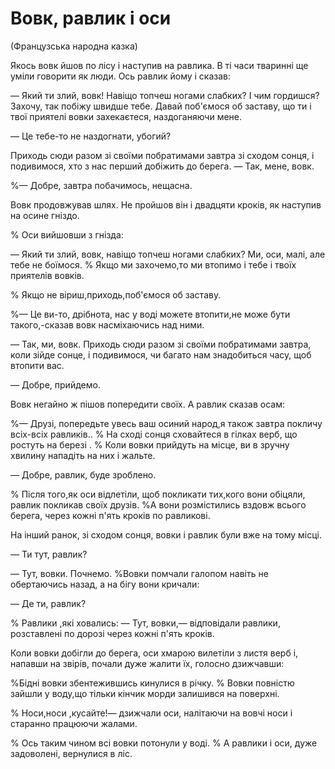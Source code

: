 # Вовк, равлик і оси

(Французська народна казка)

Якось вовк йшов по лісу і наступив на равлика.
В ті часи тваринні ще уміли говорити як люди.
Ось равлик йому і сказав:

— Який ти злий, вовк!
Навіщо топчеш ногами слабких?
І чим гордишся?
Захочу, так побіжу швидше тебе.
Давай поб'ємося об заставу, що ти і твої приятелі вовки захекаєтеся, наздоганяючи мене.

— Це тебе-то не наздогнати, убогий?

Приходь сюди разом зі своїми побратимами завтра зі сходом сонця, і подивимося, хто з нас перший добіжить до берега.
— Так, мене, вовк.

%— Добре, завтра побачимось, нещасна.

Вовк продовжував шлях.
Не пройшов він і двадцяти кроків, як наступив на осине гніздо.

% Оси вийшовши з гнізда:

— Який ти злий, вовк, навіщо топчеш ногами слабких?
Ми, оси, малі, але тебе не боїмося.
% Якщо ми захочемо,то ми втопимо і тебе і твоїх приятелів вовків.

% Якщо не віриш,приходь,поб'ємося об заставу.

%— Це ви-то, дрібнота, нас у воді можете втопити,не може бути такого,-сказав вовк насміхаючись над ними.

— Так, ми, вовк.
Приходь сюди разом зі своїми побратимами завтра, коли зійде сонце, і подивимося, чи багато нам знадобиться часу, щоб втопити вас.

— Добре, прийдемо.

Вовк негайно ж пішов попередити своїх.
А равлик сказав осам:

%— Друзі, попередьте увесь ваш осиний народ,я також завтра покличу всіх-всіх равликів..
% На сході сонця сховайтеся в гілках верб, що ростуть на березі .
% Коли вовки прийдуть на місце, ви в зручну хвилину нападіть на них і жальте.

— Добре, равлик, буде зроблено.

% Після того,як оси відлетіли, щоб покликати тих,кого вони обіцяли, равлик покликав своїх друзів.
%А вони розмістились вздовж всього берега, через кожні п'ять кроків по равликові.

На інший ранок, зі сходом сонця, вовки і равлик були вже на тому місці.

— Ти тут, равлик?

— Тут, вовки.
Почнемо.
%Вовки помчали галопом навіть не обертаючись назад, а на бігу вони кричали:

— Де ти, равлик?

% Равлики ,які ховались:
— Тут, вовки,— відповідали равлики, розставлені по дорозі через кожні п'ять кроків.

Коли вовки добігли до берега, оси хмарою вилетіли з листя верб і, напавши на звірів, почали дуже жалити їх, голосно дзижчавши:

%Бідні вовки збентежившись кинулися в річку.
% Вовки повністю зайшли у воду,що тільки кінчик морди залишився на поверхні.

% Носи,носи ,кусайте!— дзижчали оси, налітаючи на вовчі носи і старанно працюючи жалами.

% Ось таким чином всі вовки потонули у воді.
% А равлики і оси, дуже задоволені, вернулися в ліс.

